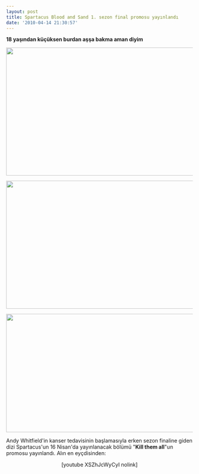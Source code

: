 ```yaml
---
layout: post
title: Spartacus Blood and Sand 1. sezon final promosu yayınlandı
date: '2010-04-14 21:30:57'
---
```


<p style="text-align: left;"><strong>18 yaşından küçüksen burdan aşşa bakma aman diyim</strong></p>
<p style="text-align: left;"></p>
<p style="text-align: center;"><a href="http://devdala.files.wordpress.com/2010/04/bscap0052.jpg"><img class="aligncenter" src="http://devdala.files.wordpress.com/2010/04/bscap0052.jpg" alt="" width="614" height="346" /></a></p>
<p style="text-align: center;"><a href="http://devdala.files.wordpress.com/2010/04/bscap00452.jpg"><img class="aligncenter" src="http://devdala.files.wordpress.com/2010/04/bscap00452.jpg" alt="" width="614" height="346" /></a></p>
<p style="text-align: center;"><a href="http://devdala.files.wordpress.com/2010/04/bscap0312.jpg"></a><a href="http://devdala.files.wordpress.com/2010/04/bscap0364.jpg"><img class="aligncenter" src="http://devdala.files.wordpress.com/2010/04/bscap0364.jpg" alt="" width="576" height="320" /></a></p>
Andy Whitfield'in kanser tedavisinin başlamasıyla erken sezon finaline giden dizi Spartacus'un 16 Nisan'da yayınlanacak bölümü "<strong>Kill them all</strong>"un promosu yayınlandı. Alın en eyçdisinden:
<p style="text-align: center;">[youtube XSZhJcWyCyI nolink]</p>